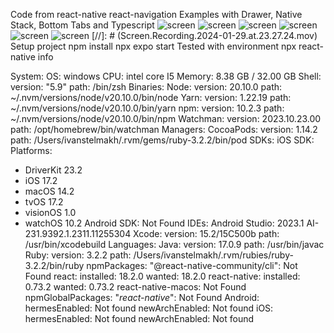 Code from react-native
react-navigation
Examples with Drawer, Native Stack, Bottom Tabs and Typescript
![screen](https://github.com/AndriiDobronos/React-Native_homework_7_14_02_2024/blob/main/src/screenshots/photo_2024-02-14_23-12-37.jpg)
![screen](https://github.com/AndriiDobronos/React-Native_homework_7_14_02_2024/blob/main/src/screenshots/photo_2024-02-14_23-13-52.jpg)
![screen](https://github.com/AndriiDobronos/React-Native_homework_7_14_02_2024/blob/main/src/screenshots/photo_2024-02-14_23-14-14.jpg)
![screen](https://github.com/AndriiDobronos/React-Native_homework_7_14_02_2024/blob/main/src/screenshots/photo_2024-02-14_23-14-32.jpg)
![screen](https://github.com/AndriiDobronos/React-Native_homework_7_14_02_2024/blob/main/src/screenshots/photo_2024-02-14_23-14-45.jpg)
![screen](https://github.com/AndriiDobronos/React-Native_homework_7_14_02_2024/blob/main/src/screenshots/photo_2024-02-14_23-15-40.jpg)
[//]: # (Screen.Recording.2024-01-29.at.23.27.24.mov)
Setup project
npm install
npx expo start
Tested with environment
npx react-native info

System:
OS: windows
CPU: intel core I5
Memory: 8.38 GB / 32.00 GB
Shell:
version: "5.9"
path: /bin/zsh
Binaries:
Node:
version: 20.10.0
path: ~/.nvm/versions/node/v20.10.0/bin/node
Yarn:
version: 1.22.19
path: ~/.nvm/versions/node/v20.10.0/bin/yarn
npm:
version: 10.2.3
path: ~/.nvm/versions/node/v20.10.0/bin/npm
Watchman:
version: 2023.10.23.00
path: /opt/homebrew/bin/watchman
Managers:
CocoaPods:
version: 1.14.2
path: /Users/ivanstelmakh/.rvm/gems/ruby-3.2.2/bin/pod
SDKs:
iOS SDK:
Platforms:
- DriverKit 23.2
- iOS 17.2
- macOS 14.2
- tvOS 17.2
- visionOS 1.0
- watchOS 10.2
Android SDK: Not Found
IDEs:
Android Studio: 2023.1 AI-231.9392.1.2311.11255304
Xcode:
version: 15.2/15C500b
path: /usr/bin/xcodebuild
Languages:
Java:
version: 17.0.9
path: /usr/bin/javac
Ruby:
version: 3.2.2
path: /Users/ivanstelmakh/.rvm/rubies/ruby-3.2.2/bin/ruby
npmPackages:
"@react-native-community/cli": Not Found
react:
installed: 18.2.0
wanted: 18.2.0
react-native:
installed: 0.73.2
wanted: 0.73.2
react-native-macos: Not Found
npmGlobalPackages:
"*react-native*": Not Found
Android:
hermesEnabled: Not found
newArchEnabled: Not found
iOS:
hermesEnabled: Not found
newArchEnabled: Not found